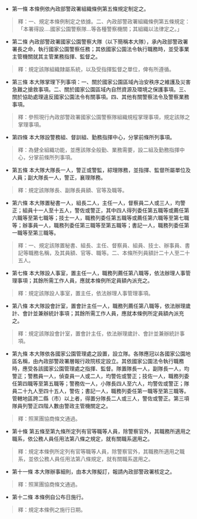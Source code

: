 * 第一條 本條例依內政部警政署組織條例第五條規定制定之。

> 釋：一、規定本條例制定之依據。二、內政部警政署組織條例第五條規定：「本署得設....國家公園警察隊...等各種警察機關；其組織以法律定之。」

* 第二條 內政部警政署國家公園警察大隊（以下簡稱本大隊），承內政部警政署署長之命，執行國家公園警察任務；其依國家公園法令執行職務時，並受事業主管機關就其主管業務指揮、監督之。

> 釋：規定該隊組織隸屬系統，以及受指揮監督之單位，俾有所遵循。

* 第三條 本大隊掌理下列事項：一、關於國家公園區域內治安秩序之維護及災害急難之搶救事項。二、關於國家公園區域內自然資源及環境之保護事項。三、關於協助處理違反國家公園法令有關事項。四、其他有關警察法令及警察業務事項。

> 釋：參照現行內政部警政署國家公園警察隊組織規程掌理事項，規定該隊之掌理事項。

* 第四條 本大隊設警務組、督訓組、勤務指揮中心，分掌前條所列事項。

> 釋：為健全組織功能，並應該隊全般勤、業務需要，設二組及勤務指揮中心，分掌前條所列事項。

* 第五條 本大隊大隊長一人，警正或警監，綜理隊務，並指揮、監督所屬單位及人員；副大隊長一人，警正，襄理隊務。

> 釋：規定該隊隊長、副隊長員額、官等及職等。

* 第六條 本大隊置秘書一人，組長二人，主任一人，督察員二人或三人，均警正；組員十一人至十五人，警佐或警正，其中四人得列委任第五職等或薦任第六職等至第七職等；技士一人，職務列委任第五職等或薦任第六職等至第七職等；辦事員一人，職務列委任第三職等至第五職等；書記一人，職務列委任第一職等至第三職等。

> 釋：一、規定該隊置秘書、組長、主任、督察員、組員、技士、辦事員、書記等職務名稱，及其員額、官等、職等。二、本條所列員額計二十人至二十五人。

* 第七條 本大隊設人事室，置主任一人，職務列薦任第八職等，依法辦理人事管理事項；其餘所需工作人員，應就本條例所定員額內派充之。

> 釋：規定該隊設人事室，置主任，依法辦理人事管理事項。

* 第八條 本大隊設會計室，置會計主任一人，職務列薦任第八職等，依法辦理歲計、會計並兼辦統計事項；其餘所需工作人員，應就本條例所定員額內派充之。

> 釋：規定該隊設會計室，置會計主任，依法辦理歲計、會計並兼辦統計事項。

* 第九條 本大隊依各國家公園管理處之設置，設立隊。各隊應冠以各國家公園地區名稱，由內政部警政署層報行政院核定設立。其依國家公園法令執行職務時，應受各該國家公園管理處之指揮、監督。隊置隊長一人，副隊長一人，均警正；警務員一人，偵查員一人或二人，均警佐或警正；技佐一人，職務列委任第四職等至第五職等；警務佐一人，小隊長四人至六人，均警佐或警正；隊員二十九人至四十五人，警佐；書記一人，職務列委任第一職等至第三職等。管轄地區跨二縣（市）以上者，得置分隊長二人或三人，警佐或警正。第三項隊員列警正四階人數由警政主管機關定之。

> 釋：照黨團協商條文通過。

* 第十條 第五條至第九條所定列有官等職等人員，除警察官外，其職務所適用之職系，依公務人員任用法第八條之規定，就有關職系選用之。

> 釋：規定本條例所定列有官等職等人員，除警察官外，其職務所適用之職系，並依公務人員任用法第八條規定，就有關職系選用之。

* 第十一條 本大隊辦事細則，由本大隊擬訂，報請內政部警政署核定之。

> 釋：照黨團協商條文通過。

* 第十二條 本條例自公布日施行。

> 釋：規定本條例之施行日期。

